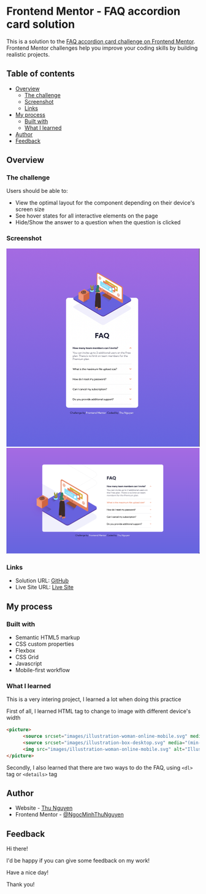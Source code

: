 # Frontend Mentor - FAQ accordion card solution

This is a solution to the [FAQ accordion card challenge on Frontend Mentor](https://www.frontendmentor.io/challenges/faq-accordion-card-XlyjD0Oam). Frontend Mentor challenges help you improve your coding skills by building realistic projects. 

## Table of contents

- [Overview](#overview)
  - [The challenge](#the-challenge)
  - [Screenshot](#screenshot)
  - [Links](#links)
- [My process](#my-process)
  - [Built with](#built-with)
  - [What I learned](#what-i-learned)
- [Author](#author)
- [Feedback](#acknowledgments)

## Overview

### The challenge

Users should be able to:

- View the optimal layout for the component depending on their device's screen size
- See hover states for all interactive elements on the page
- Hide/Show the answer to a question when the question is clicked

### Screenshot

![](images/screenshot-mobile.png)
![](images/screenshot-desktop.png)

### Links

- Solution URL: [GitHub](https://github.com/NgocMinhThuNguyen/FAQ-accordion-card)
- Live Site URL: [Live Site]([https://your-live-site-url.com](https://ngocminhthunguyen.github.io/FAQ-accordion-card/))

## My process

### Built with

- Semantic HTML5 markup
- CSS custom properties
- Flexbox
- CSS Grid
- Javascript
- Mobile-first workflow

### What I learned

This is a very intering project, I learned a lot when doing this practice

First of all, I learned HTML tag to change to image with different device's width

```html
<picture>
      <source srcset="images/illustration-woman-online-mobile.svg" media="(max-width: 1023px)">
      <source srcset="images/illustration-box-desktop.svg" media="(min-width: 1023px)">
      <img src="images/illustration-woman-online-mobile.svg" alt="Illustration">
</picture>
```

Secondly, I also learned that there are two ways to do the FAQ, using `<dl>` tag or `<details>` tag

## Author

- Website - [Thu Nguyen](https://github.com/NgocMinhThuNguyen)
- Frontend Mentor - [@NgocMinhThuNguyen](https://www.frontendmentor.io/profile/NgocMinhThuNguyen)

## Feedback

Hi there!

I'd be happy if you can give some feedback on my work!

Have a nice day!

Thank you!
